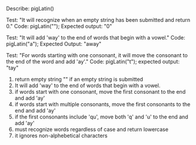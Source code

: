 Describe: pigLatin()

Test: "It will recognize when an empty string has been submitted and return 0."
Code: pigLatin("");
Expected output: "0"

Test: "It will add 'way' to the end of words that begin with a vowel."
Code: pigLatin("a");
Expected Output: "away"

Test: "For words starting with one consonant, it will move the consonant to the end of the word and add 'ay'."
Code: pigLatin("t");
expected output: "tay"


 
1) return empty string "" if an empty string is submitted
2) It will add 'way' to the end of words that begin with a vowel.
3) if words start with one consonant, move the first consonant to the end and add 'ay'
4) if words start with multiple consonants, move the first consonants to the end and add 'ay'
5) if the first consonants include 'qu', move both 'q' and 'u' to the end and add 'ay'
6) must recognize words regardless of case and return lowercase
7) it ignores non-alphebetical characters 
